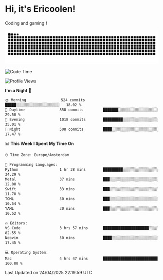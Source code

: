 # Hi, it's Ericoolen!
Coding and gaming！

<picture>
  <source media="(prefers-color-scheme: dark)" srcset="https://raw.githubusercontent.com/Eric-Song-Nop/Eric-Song-Nop/output/github-contribution-grid-snake-dark.svg">
  <source media="(prefers-color-scheme: light)" srcset="https://raw.githubusercontent.com/Eric-Song-Nop/Eric-Song-Nop/output/github-contribution-grid-snake.svg">
  <img alt="github contribution grid snake animation" src="https://raw.githubusercontent.com/Eric-Song-Nop/Eric-Song-Nop/output/github-contribution-grid-snake.svg">
</picture>

<!--START_SECTION:waka-->
![Code Time](http://img.shields.io/badge/Code%20Time-1%2C811%20hrs%206%20mins-blue)

![Profile Views](http://img.shields.io/badge/Profile%20Views-1-blue)

**I'm a Night 🦉** 

```text
🌞 Morning                524 commits         █████░░░░░░░░░░░░░░░░░░░░   18.02 % 
🌆 Daytime                858 commits         ███████░░░░░░░░░░░░░░░░░░   29.50 % 
🌃 Evening                1018 commits        █████████░░░░░░░░░░░░░░░░   35.01 % 
🌙 Night                  508 commits         ████░░░░░░░░░░░░░░░░░░░░░   17.47 % 
```


📊 **This Week I Spent My Time On** 

```text
🕑︎ Time Zone: Europe/Amsterdam

💬 Programming Languages: 
Python                   1 hr 38 mins        █████████░░░░░░░░░░░░░░░░   34.29 % 
Metal                    37 mins             ███░░░░░░░░░░░░░░░░░░░░░░   12.88 % 
Swift                    33 mins             ███░░░░░░░░░░░░░░░░░░░░░░   11.78 % 
TOML                     30 mins             ███░░░░░░░░░░░░░░░░░░░░░░   10.54 % 
YAML                     30 mins             ███░░░░░░░░░░░░░░░░░░░░░░   10.52 % 

🔥 Editors: 
VS Code                  3 hrs 57 mins       █████████████████████░░░░   82.55 % 
Neovim                   50 mins             ████░░░░░░░░░░░░░░░░░░░░░   17.45 % 

💻 Operating System: 
Mac                      4 hrs 47 mins       █████████████████████████   100.00 % 
```


 Last Updated on 24/04/2025 22:19:59 UTC
<!--END_SECTION:waka-->
